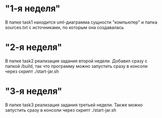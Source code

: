 # "1-я неделя"
В папке task1 находится uml-диаграмма сущности "компьютер" и папка sources.txt 
с источниками, по которым она создавалась

# "2-я неделя"
В папке task2 реализация задания второй недели. Добавил сразу с папкой /build, так 
что программу можно запустить сразу в консоли через скрипт ./start-jar.sh 

# "3-я неделя"
В папке task3 реализация задания третьей недели. Также можно запустить сразу в консоли через скрипт ./start-jar.sh 
